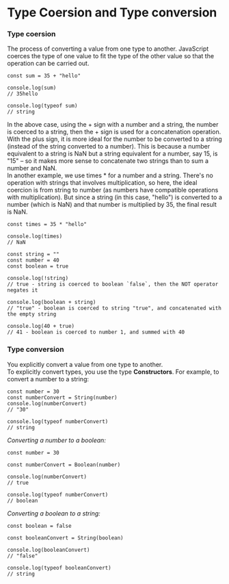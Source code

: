 # Type Coersion and Type conversion  
### Type coersion  
The process of converting a value from one type to another. JavaScript coerces the type of one value to fit the type of the other value so that the operation can be carried out.  
```
const sum = 35 + "hello"

console.log(sum)
// 35hello

console.log(typeof sum)
// string
```
In the above case, using the + sign with a number and a string, the number is coerced to a string, then the + sign is used for a concatenation operation.  
With the plus sign, it is more ideal for the number to be converted to a string (instead of the string converted to a number). This is because a number equivalent to a string is NaN but a string equivalent for a number, say 15, is "15" – so it makes more sense to concatenate two strings than to sum a number and NaN.  
In another example, we use times * for a number and a string. There's no operation with strings that involves multiplication, so here, the ideal coercion is from string to number (as numbers have compatible operations with multiplication). But since a string (in this case, "hello") is converted to a number (which is NaN) and that number is multiplied by 35, the final result is NaN.  
```
const times = 35 * "hello"

console.log(times)
// NaN
```
```
const string = ""
const number = 40
const boolean = true

console.log(!string)
// true - string is coerced to boolean `false`, then the NOT operator negates it

console.log(boolean + string)
// "true" - boolean is coerced to string "true", and concatenated with the empty string

console.log(40 + true)
// 41 - boolean is coerced to number 1, and summed with 40
```
### Type conversion  
You explicitly convert a value from one type to another.  
To explicitly convert types, you use the type **Constructors**. For example, to convert a number to a string:  
```
const number = 30
const numberConvert = String(number)
console.log(numberConvert)
// "30"

console.log(typeof numberConvert)
// string
```
*Converting a number to a boolean:*  
```
const number = 30

const numberConvert = Boolean(number)

console.log(numberConvert)
// true

console.log(typeof numberConvert)
// boolean
```
*Converting a boolean to a string:*  
```
const boolean = false

const booleanConvert = String(boolean)

console.log(booleanConvert)
// "false"

console.log(typeof booleanConvert)
// string
```      



